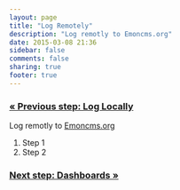 ```yaml
---
layout: page
title: "Log Remotely"
description: "Log remotly to Emoncms.org"
date: 2015-03-08 21:36
sidebar: false
comments: false
sharing: true
footer: true
---
```


### [&laquo; Previous step: Log Locally](/getting-started/local/)

Log remotly to [Emoncms.org](http://emoncms.org)

  1. Step 1
  2. Step 2



### [Next step: Dashboards &raquo;](/getting-started/dashboards/)
